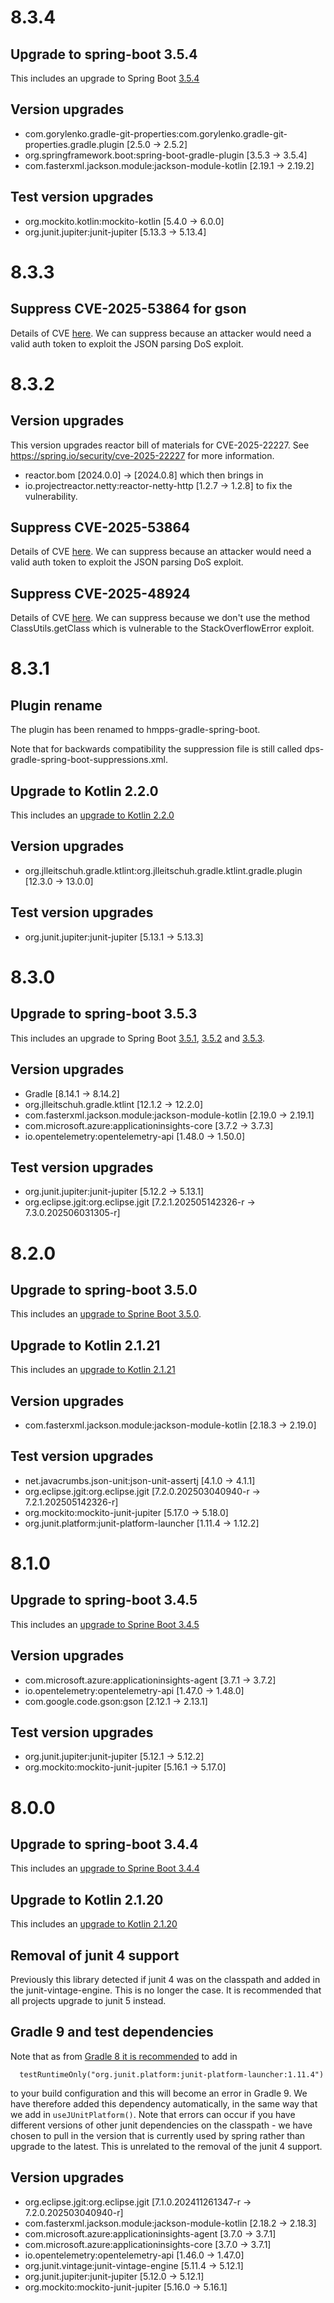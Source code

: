 # 8.3.4

## Upgrade to spring-boot 3.5.4

This includes an upgrade to Spring Boot [3.5.4](https://github.com/spring-projects/spring-boot/releases/tag/v3.5.4)

## Version upgrades
 - com.gorylenko.gradle-git-properties:com.gorylenko.gradle-git-properties.gradle.plugin [2.5.0 -> 2.5.2]
 - org.springframework.boot:spring-boot-gradle-plugin [3.5.3 -> 3.5.4]
 - com.fasterxml.jackson.module:jackson-module-kotlin [2.19.1 -> 2.19.2]

## Test version upgrades
 - org.mockito.kotlin:mockito-kotlin [5.4.0 -> 6.0.0]
 - org.junit.jupiter:junit-jupiter [5.13.3 -> 5.13.4]

# 8.3.3

## Suppress CVE-2025-53864 for gson

Details of CVE [here](https://nvd.nist.gov/vuln/detail/CVE-2025-53864). We can suppress because an attacker would need a 
valid auth token to exploit the JSON parsing DoS exploit.

# 8.3.2

## Version upgrades
This version upgrades reactor bill of materials for CVE-2025-22227.  See https://spring.io/security/cve-2025-22227 for more information.
- reactor.bom [2024.0.0] -> [2024.0.8]
  which then brings in
- io.projectreactor.netty:reactor-netty-http [1.2.7 -> 1.2.8]
  to fix the vulnerability.

## Suppress CVE-2025-53864

Details of CVE [here](https://nvd.nist.gov/vuln/detail/CVE-2025-53864). We can suppress because an attacker would need a 
valid auth token to exploit the JSON parsing DoS exploit.

## Suppress CVE-2025-48924

Details of CVE [here](https://nvd.nist.gov/vuln/detail/CVE-2025-48924). We can suppress because we don't use the method
ClassUtils.getClass which is vulnerable to the StackOverflowError exploit.

# 8.3.1

## Plugin rename

The plugin has been renamed to hmpps-gradle-spring-boot.

Note that for backwards compatibility the suppression file is still called dps-gradle-spring-boot-suppressions.xml.

## Upgrade to Kotlin 2.2.0

This includes an [upgrade to Kotlin 2.2.0](https://github.com/JetBrains/kotlin/releases/tag/v2.2.0)

## Version upgrades
- org.jlleitschuh.gradle.ktlint:org.jlleitschuh.gradle.ktlint.gradle.plugin [12.3.0 -> 13.0.0]

## Test version upgrades
- org.junit.jupiter:junit-jupiter [5.13.1 -> 5.13.3]

# 8.3.0

## Upgrade to spring-boot 3.5.3

This includes an upgrade to Spring Boot [3.5.1](https://github.com/spring-projects/spring-boot/releases/tag/v3.5.1), [3.5.2](https://github.com/spring-projects/spring-boot/releases/tag/v3.5.2) and [3.5.3](https://github.com/spring-projects/spring-boot/releases/tag/v3.5.3).

## Version upgrades
 - Gradle [8.14.1 -> 8.14.2]
 - org.jlleitschuh.gradle.ktlint [12.1.2 -> 12.2.0]
 - com.fasterxml.jackson.module:jackson-module-kotlin [2.19.0 -> 2.19.1]
 - com.microsoft.azure:applicationinsights-core [3.7.2 -> 3.7.3]
 - io.opentelemetry:opentelemetry-api [1.48.0 -> 1.50.0]

## Test version upgrades
 - org.junit.jupiter:junit-jupiter [5.12.2 -> 5.13.1]
 - org.eclipse.jgit:org.eclipse.jgit [7.2.1.202505142326-r -> 7.3.0.202506031305-r]

# 8.2.0

## Upgrade to spring-boot 3.5.0

This includes an [upgrade to Sprine Boot 3.5.0](https://github.com/spring-projects/spring-boot/releases/tag/v3.5.0).

## Upgrade to Kotlin 2.1.21

This includes an [upgrade to Kotlin 2.1.21](https://github.com/JetBrains/kotlin/releases/tag/v2.1.21)

## Version upgrades
 - com.fasterxml.jackson.module:jackson-module-kotlin [2.18.3 -> 2.19.0]

## Test version upgrades
 - net.javacrumbs.json-unit:json-unit-assertj [4.1.0 -> 4.1.1]
 - org.eclipse.jgit:org.eclipse.jgit [7.2.0.202503040940-r -> 7.2.1.202505142326-r]
 - org.mockito:mockito-junit-jupiter [5.17.0 -> 5.18.0]
 - org.junit.platform:junit-platform-launcher [1.11.4 -> 1.12.2]

# 8.1.0

## Upgrade to spring-boot 3.4.5

This includes an [upgrade to Sprine Boot 3.4.5](https://github.com/spring-projects/spring-boot/releases/tag/v3.4.5)

## Version upgrades
 - com.microsoft.azure:applicationinsights-agent [3.7.1 -> 3.7.2]
 - io.opentelemetry:opentelemetry-api [1.47.0 -> 1.48.0]
 - com.google.code.gson:gson [2.12.1 -> 2.13.1]

## Test version upgrades
 - org.junit.jupiter:junit-jupiter [5.12.1 -> 5.12.2]
 - org.mockito:mockito-junit-jupiter [5.16.1 -> 5.17.0]

# 8.0.0

## Upgrade to spring-boot 3.4.4

This includes an [upgrade to Sprine Boot 3.4.4](https://github.com/spring-projects/spring-boot/releases/tag/v3.4.4)

## Upgrade to Kotlin 2.1.20

This includes an [upgrade to Kotlin 2.1.20](https://github.com/JetBrains/kotlin/releases/tag/v2.1.20/)

## Removal of junit 4 support

Previously this library detected if junit 4 was on the classpath and added in the junit-vintage-engine. This is no
longer the case.
It is recommended that all projects upgrade to junit 5 instead.

## Gradle 9 and test dependencies

Note that as
from [Gradle 8 it is recommended](https://docs.gradle.org/8.2.1/userguide/upgrading_version_8.html#test_framework_implementation_dependencies)
to add in

```
  testRuntimeOnly("org.junit.platform:junit-platform-launcher:1.11.4")
```

to your build configuration and this will become an error in Gradle 9.
We have therefore added this dependency automatically, in the same way that we add in `useJUnitPlatform()`. Note that
errors can occur if you have different versions of other junit dependencies on the classpath - we have chosen to pull
in the version that is currently used by spring rather than upgrade to the latest.
This is unrelated to the removal of the junit 4 support.

## Version upgrades

- org.eclipse.jgit:org.eclipse.jgit [7.1.0.202411261347-r -> 7.2.0.202503040940-r]
- com.fasterxml.jackson.module:jackson-module-kotlin [2.18.2 -> 2.18.3]
- com.microsoft.azure:applicationinsights-agent [3.7.0 -> 3.7.1]
- com.microsoft.azure:applicationinsights-core [3.7.0 -> 3.7.1]
- io.opentelemetry:opentelemetry-api [1.46.0 -> 1.47.0]
- org.junit.vintage:junit-vintage-engine [5.11.4 -> 5.12.1]
- org.junit.jupiter:junit-jupiter [5.12.0 -> 5.12.1]
- org.mockito:mockito-junit-jupiter [5.16.0 -> 5.16.1]
